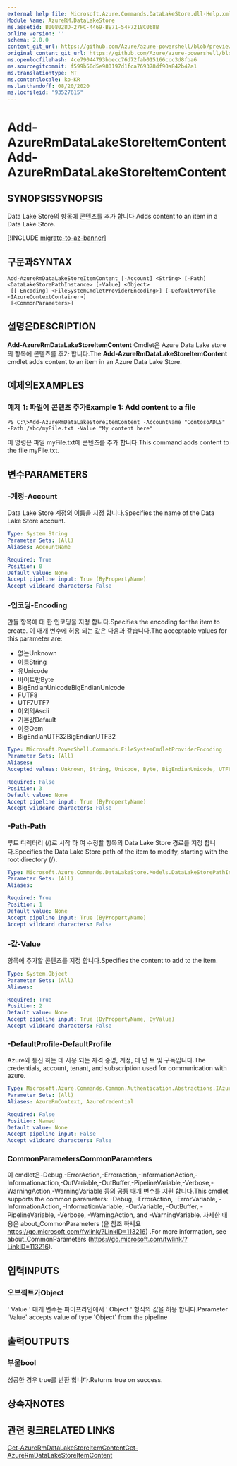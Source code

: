 ```yaml
---
external help file: Microsoft.Azure.Commands.DataLakeStore.dll-Help.xml
Module Name: AzureRM.DataLakeStore
ms.assetid: B008028D-27FC-4469-BE71-54F7218C068B
online version: ''
schema: 2.0.0
content_git_url: https://github.com/Azure/azure-powershell/blob/preview/src/ResourceManager/DataLakeStore/Commands.DataLakeStore/help/Add-AzureRmDataLakeStoreItemContent.md
original_content_git_url: https://github.com/Azure/azure-powershell/blob/preview/src/ResourceManager/DataLakeStore/Commands.DataLakeStore/help/Add-AzureRmDataLakeStoreItemContent.md
ms.openlocfilehash: 4ce79044793bbecc76d72fab015166ccc3d8fba6
ms.sourcegitcommit: f599b50d5e980197d1fca769378df90a842b42a1
ms.translationtype: MT
ms.contentlocale: ko-KR
ms.lasthandoff: 08/20/2020
ms.locfileid: "93527615"
---
```

# <span data-ttu-id="ec4e8-101">Add-AzureRmDataLakeStoreItemContent</span><span class="sxs-lookup"><span data-stu-id="ec4e8-101">Add-AzureRmDataLakeStoreItemContent</span></span>

## <span data-ttu-id="ec4e8-102">SYNOPSIS</span><span class="sxs-lookup"><span data-stu-id="ec4e8-102">SYNOPSIS</span></span>
<span data-ttu-id="ec4e8-103">Data Lake Store의 항목에 콘텐츠를 추가 합니다.</span><span class="sxs-lookup"><span data-stu-id="ec4e8-103">Adds content to an item in a Data Lake Store.</span></span>

[!INCLUDE [migrate-to-az-banner](../../includes/migrate-to-az-banner.md)]

## <span data-ttu-id="ec4e8-104">구문과</span><span class="sxs-lookup"><span data-stu-id="ec4e8-104">SYNTAX</span></span>

```
Add-AzureRmDataLakeStoreItemContent [-Account] <String> [-Path] <DataLakeStorePathInstance> [-Value] <Object>
 [[-Encoding] <FileSystemCmdletProviderEncoding>] [-DefaultProfile <IAzureContextContainer>]
 [<CommonParameters>]
```

## <span data-ttu-id="ec4e8-105">설명은</span><span class="sxs-lookup"><span data-stu-id="ec4e8-105">DESCRIPTION</span></span>
<span data-ttu-id="ec4e8-106">**Add-AzureRmDataLakeStoreItemContent** Cmdlet은 Azure Data Lake store의 항목에 콘텐츠를 추가 합니다.</span><span class="sxs-lookup"><span data-stu-id="ec4e8-106">The **Add-AzureRmDataLakeStoreItemContent** cmdlet adds content to an item in an Azure Data Lake Store.</span></span>

## <span data-ttu-id="ec4e8-107">예제의</span><span class="sxs-lookup"><span data-stu-id="ec4e8-107">EXAMPLES</span></span>

### <span data-ttu-id="ec4e8-108">예제 1: 파일에 콘텐츠 추가</span><span class="sxs-lookup"><span data-stu-id="ec4e8-108">Example 1: Add content to a file</span></span>
```
PS C:\>Add-AzureRmDataLakeStoreItemContent -AccountName "ContosoADLS" -Path /abc/myFile.txt -Value "My content here"
```

<span data-ttu-id="ec4e8-109">이 명령은 파일 myFile.txt에 콘텐츠를 추가 합니다.</span><span class="sxs-lookup"><span data-stu-id="ec4e8-109">This command adds content to the file myFile.txt.</span></span>

## <span data-ttu-id="ec4e8-110">변수</span><span class="sxs-lookup"><span data-stu-id="ec4e8-110">PARAMETERS</span></span>

### <span data-ttu-id="ec4e8-111">-계정</span><span class="sxs-lookup"><span data-stu-id="ec4e8-111">-Account</span></span>
<span data-ttu-id="ec4e8-112">Data Lake Store 계정의 이름을 지정 합니다.</span><span class="sxs-lookup"><span data-stu-id="ec4e8-112">Specifies the name of the Data Lake Store account.</span></span>

```yaml
Type: System.String
Parameter Sets: (All)
Aliases: AccountName

Required: True
Position: 0
Default value: None
Accept pipeline input: True (ByPropertyName)
Accept wildcard characters: False
```

### <span data-ttu-id="ec4e8-113">-인코딩</span><span class="sxs-lookup"><span data-stu-id="ec4e8-113">-Encoding</span></span>
<span data-ttu-id="ec4e8-114">만들 항목에 대 한 인코딩을 지정 합니다.</span><span class="sxs-lookup"><span data-stu-id="ec4e8-114">Specifies the encoding for the item to create.</span></span>
<span data-ttu-id="ec4e8-115">이 매개 변수에 허용 되는 값은 다음과 같습니다.</span><span class="sxs-lookup"><span data-stu-id="ec4e8-115">The acceptable values for this parameter are:</span></span>

- <span data-ttu-id="ec4e8-116">없는</span><span class="sxs-lookup"><span data-stu-id="ec4e8-116">Unknown</span></span>
- <span data-ttu-id="ec4e8-117">이름</span><span class="sxs-lookup"><span data-stu-id="ec4e8-117">String</span></span>
- <span data-ttu-id="ec4e8-118">유</span><span class="sxs-lookup"><span data-stu-id="ec4e8-118">Unicode</span></span>
- <span data-ttu-id="ec4e8-119">바이트만</span><span class="sxs-lookup"><span data-stu-id="ec4e8-119">Byte</span></span>
- <span data-ttu-id="ec4e8-120">BigEndianUnicode</span><span class="sxs-lookup"><span data-stu-id="ec4e8-120">BigEndianUnicode</span></span>
- <span data-ttu-id="ec4e8-121">F</span><span class="sxs-lookup"><span data-stu-id="ec4e8-121">UTF8</span></span>
- <span data-ttu-id="ec4e8-122">UTF7</span><span class="sxs-lookup"><span data-stu-id="ec4e8-122">UTF7</span></span>
- <span data-ttu-id="ec4e8-123">이외의</span><span class="sxs-lookup"><span data-stu-id="ec4e8-123">Ascii</span></span>
- <span data-ttu-id="ec4e8-124">기본값</span><span class="sxs-lookup"><span data-stu-id="ec4e8-124">Default</span></span>
- <span data-ttu-id="ec4e8-125">이중</span><span class="sxs-lookup"><span data-stu-id="ec4e8-125">Oem</span></span>
- <span data-ttu-id="ec4e8-126">BigEndianUTF32</span><span class="sxs-lookup"><span data-stu-id="ec4e8-126">BigEndianUTF32</span></span>

```yaml
Type: Microsoft.PowerShell.Commands.FileSystemCmdletProviderEncoding
Parameter Sets: (All)
Aliases: 
Accepted values: Unknown, String, Unicode, Byte, BigEndianUnicode, UTF8, UTF7, UTF32, Ascii, Default, Oem, BigEndianUTF32

Required: False
Position: 3
Default value: None
Accept pipeline input: True (ByPropertyName)
Accept wildcard characters: False
```

### <span data-ttu-id="ec4e8-127">-Path</span><span class="sxs-lookup"><span data-stu-id="ec4e8-127">-Path</span></span>
<span data-ttu-id="ec4e8-128">루트 디렉터리 (/)로 시작 하 여 수정할 항목의 Data Lake Store 경로를 지정 합니다.</span><span class="sxs-lookup"><span data-stu-id="ec4e8-128">Specifies the Data Lake Store path of the item to modify, starting with the root directory (/).</span></span>

```yaml
Type: Microsoft.Azure.Commands.DataLakeStore.Models.DataLakeStorePathInstance
Parameter Sets: (All)
Aliases: 

Required: True
Position: 1
Default value: None
Accept pipeline input: True (ByPropertyName)
Accept wildcard characters: False
```

### <span data-ttu-id="ec4e8-129">-값</span><span class="sxs-lookup"><span data-stu-id="ec4e8-129">-Value</span></span>
<span data-ttu-id="ec4e8-130">항목에 추가할 콘텐츠를 지정 합니다.</span><span class="sxs-lookup"><span data-stu-id="ec4e8-130">Specifies the content to add to the item.</span></span>

```yaml
Type: System.Object
Parameter Sets: (All)
Aliases: 

Required: True
Position: 2
Default value: None
Accept pipeline input: True (ByPropertyName, ByValue)
Accept wildcard characters: False
```

### <span data-ttu-id="ec4e8-131">-DefaultProfile</span><span class="sxs-lookup"><span data-stu-id="ec4e8-131">-DefaultProfile</span></span>
<span data-ttu-id="ec4e8-132">Azure와 통신 하는 데 사용 되는 자격 증명, 계정, 테 넌 트 및 구독입니다.</span><span class="sxs-lookup"><span data-stu-id="ec4e8-132">The credentials, account, tenant, and subscription used for communication with azure.</span></span>

```yaml
Type: Microsoft.Azure.Commands.Common.Authentication.Abstractions.IAzureContextContainer
Parameter Sets: (All)
Aliases: AzureRmContext, AzureCredential

Required: False
Position: Named
Default value: None
Accept pipeline input: False
Accept wildcard characters: False
```

### <span data-ttu-id="ec4e8-133">CommonParameters</span><span class="sxs-lookup"><span data-stu-id="ec4e8-133">CommonParameters</span></span>
<span data-ttu-id="ec4e8-134">이 cmdlet은-Debug,-ErrorAction,-Erroraction,-InformationAction,-Informationaction,-OutVariable,-OutBuffer,-PipelineVariable,-Verbose,-WarningAction,-WarningVariable 등의 공통 매개 변수를 지원 합니다.</span><span class="sxs-lookup"><span data-stu-id="ec4e8-134">This cmdlet supports the common parameters: -Debug, -ErrorAction, -ErrorVariable, -InformationAction, -InformationVariable, -OutVariable, -OutBuffer, -PipelineVariable, -Verbose, -WarningAction, and -WarningVariable.</span></span> <span data-ttu-id="ec4e8-135">자세한 내용은 about_CommonParameters (을 참조 하세요 https://go.microsoft.com/fwlink/?LinkID=113216) .</span><span class="sxs-lookup"><span data-stu-id="ec4e8-135">For more information, see about_CommonParameters (https://go.microsoft.com/fwlink/?LinkID=113216).</span></span>

## <span data-ttu-id="ec4e8-136">입력</span><span class="sxs-lookup"><span data-stu-id="ec4e8-136">INPUTS</span></span>

### <span data-ttu-id="ec4e8-137">오브젝트가</span><span class="sxs-lookup"><span data-stu-id="ec4e8-137">Object</span></span>
<span data-ttu-id="ec4e8-138">' Value ' 매개 변수는 파이프라인에서 ' Object ' 형식의 값을 허용 합니다.</span><span class="sxs-lookup"><span data-stu-id="ec4e8-138">Parameter 'Value' accepts value of type 'Object' from the pipeline</span></span>

## <span data-ttu-id="ec4e8-139">출력</span><span class="sxs-lookup"><span data-stu-id="ec4e8-139">OUTPUTS</span></span>

### <span data-ttu-id="ec4e8-140">부울</span><span class="sxs-lookup"><span data-stu-id="ec4e8-140">bool</span></span>
<span data-ttu-id="ec4e8-141">성공한 경우 true를 반환 합니다.</span><span class="sxs-lookup"><span data-stu-id="ec4e8-141">Returns true on success.</span></span>

## <span data-ttu-id="ec4e8-142">상속자</span><span class="sxs-lookup"><span data-stu-id="ec4e8-142">NOTES</span></span>

## <span data-ttu-id="ec4e8-143">관련 링크</span><span class="sxs-lookup"><span data-stu-id="ec4e8-143">RELATED LINKS</span></span>

[<span data-ttu-id="ec4e8-144">Get-AzureRmDataLakeStoreItemContent</span><span class="sxs-lookup"><span data-stu-id="ec4e8-144">Get-AzureRmDataLakeStoreItemContent</span></span>](./Get-AzureRmDataLakeStoreItemContent.md)


